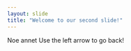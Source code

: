 ```yaml
---
layout: slide
title: "Welcome to our second slide!"
---
```

Noe annet
Use the left arrow to go back!
